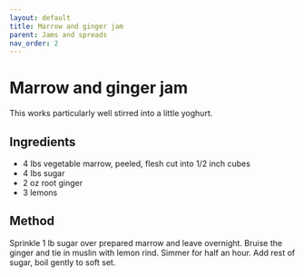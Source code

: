 ```yaml
---
layout: default
title: Marrow and ginger jam
parent: Jams and spreads
nav_order: 2
---
```


# Marrow and ginger jam

This works particularly well stirred into a little yoghurt.

## Ingredients

* 4 lbs vegetable marrow, peeled, flesh cut into 1/2 inch cubes
* 4 lbs sugar
* 2 oz root ginger
* 3 lemons

## Method

Sprinkle 1 lb sugar over prepared marrow and leave overnight.
Bruise the ginger and tie in muslin with lemon rind. 
Simmer for half an hour. 
Add rest of sugar, boil gently to soft set.
